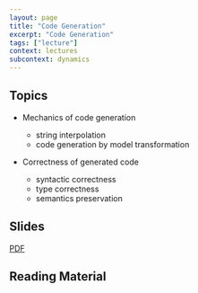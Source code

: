 ```yaml
---
layout: page
title: "Code Generation"
excerpt: "Code Generation"
tags: ["lecture"]
context: lectures
subcontext: dynamics
---
```



## Topics

- Mechanics of code generation
  - string interpolation
  - code generation by model transformation

- Correctness of generated code
	- syntactic correctness
	- type correctness
	- semantics preservation


## Slides

[PDF](https://github.com/TUDelft-IN4303-2016/lectures/blob/master/10-code-generation/Virtual%20Machines.pdf)

## Reading Material
